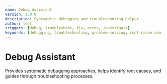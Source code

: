```yaml
---
name: Debug Assistant
version: 1.0.0
description: Systematic debugging and troubleshooting helper
author: test
triggers: [debug, troubleshoot, fix, error, investigate]
keywords: [debugging, troubleshooting, problem-solving, root-cause-analysis, error-handling]
---
```


# Debug Assistant

Provides systematic debugging approaches, helps identify root causes, and guides through troubleshooting processes.